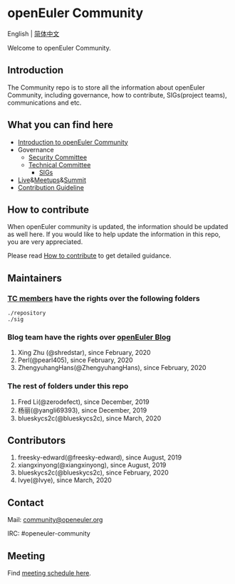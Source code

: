 # openEuler Community
English | [简体中文](./README_cn.md)

Welcome to openEuler Community.


## Introduction

The Community repo is to store all the information about openEuler Community, including governance, how to contribute, SIGs(project teams), communications and etc. 

## What you can find here

- [Introduction to openEuler Community](/en/governance)
- Governance
    - [Security Committee](/en/security-committee)
    - [Technical Committee](/en/technical-committee)
        - [SIGs](https://www.openeuler.org/en/sig/sig-list/)
- [Live](https://www.openeuler.org/en/interaction/live-list/)&[Meetups](https://www.openeuler.org/en/interaction/salon-list/)&[Summit](https://www.openeuler.org/en/interaction/summit-list/)
- [Contribution Guideline](https://www.openeuler.org/en/community/contribution/)



## How to contribute

When openEuler community is updated, the information should be updated as well here. If you would like to help update the information in this repo, you are very appreciated. 

Please read [How to contribute](CONTRIBUTING.md) to get detailed guidance.

## Maintainers

### [TC members](/en/technical-committee) have the rights over the following folders
    ./repository
    ./sig

### Blog team have the rights over [openEuler Blog](https://gitee.com/openeuler/website-v2/tree/master/web-ui/docs/en/blog)
1. Xing Zhu (@shredstar), since February, 2020
2. Perl(@pearl405), since February, 2020
3. ZhengyuhangHans(@ZhengyuhangHans), since February, 2020

### The rest of folders under this repo
1. Fred Li(@zerodefect), since December, 2019
2. 杨丽(@yangli69393), since December, 2019
3. blueskycs2c(@blueskycs2c), since March, 2020

## Contributors
1. freesky-edward(@freesky-edward), since August, 2019
2. xiangxinyong(@xiangxinyong), since August, 2019
3. blueskycs2c(@blueskycs2c), since February, 2020
4. Ivye(@Ivye), since March, 2020

## Contact

Mail: community@openeuler.org

IRC: #openeuler-community

## Meeting

Find [meeting schedule here](/meeting_records/README.md).
